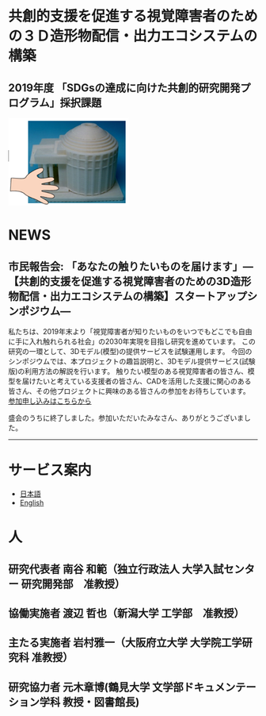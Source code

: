 # 共創的支援を促進する視覚障害者のための３Ｄ造形物配信・出力エコシステムの構築
## 2019年度 「SDGsの達成に向けた共創的研究開発プログラム」採択課題

![3Dモデルと触る手](img/3d_model_touch.png)

# NEWS
## 市民報告会: 「あなたの触りたいものを届けます」―【共創的支援を促進する視覚障害者のための3D造形物配信・出力エコシステムの構築】スタートアップシンポジウム―

私たちは、2019年末より「視覚障害者が知りたいものをいつでもどこでも自由に手に入れ触れられる社会」の2030年実現を目指し研究を進めています。
この研究の一環として、3Dモデル(模型)の提供サービスを試験運用します。
今回のシンポジウムでは、本プロジェクトの趣旨説明と、3Dモデル提供サービス(試験版)の利用方法の解説を行います。
触りたい模型のある視覚障害者の皆さん、模型を届けたいと考えている支援者の皆さん、CADを活用した支援に関心のある皆さん、その他プロジェクトに興味のある皆さんの参加をお待ちしています。
[参加申し込みはこちらから](https://docs.google.com/forms/d/e/1FAIpQLSdJk9BQ0XgMnW92QbgfzJHbIuEbXM8TRmx2AWYX42-qreNFng/viewform
)

盛会のうちに終了しました。参加いただいたみなさん、ありがとうございました。

---

# サービス案内
* [日本語](service.html)
* [English](service-en.html)

# 人
## 研究代表者 南谷 和範（独立行政法人 大学入試センター 研究開発部　准教授）
## 協働実施者 渡辺 哲也（新潟大学 工学部　准教授）
## 主たる実施者 岩村雅一（大阪府立大学 大学院工学研究科 准教授）
## 研究協力者 元木章博(鶴見大学 文学部ドキュメンテーション学科 教授・図書館長)

